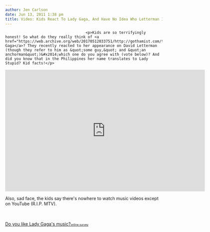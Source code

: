 ```yaml
---
author: Jen Carlson
date: Jun 13, 2011 1:38 pm
title: Video: Kids React To Lady Gaga, And Have No Idea Who Letterman Is
---
```


	
										<p>Kids are so terrifyingly honest! So what do they really think of <a href="https://web.archive.org/web/20170512033751/http://gothamist.com/tags/ladygaga">Lady Gaga</a>? They recently reacted to her appearance on David Letterman (though they refer to him as &quot;some guy,&quot; and &quot;an anchorman&quot;)&#x2014;which one do you agree with (vote below)? And did you know that in the Philippines her name translates to Lady Stupid? Kid facts!</p>

<p><iframe width="640" height="390" src="https://web.archive.org/web/20170512033751if_/http://www.youtube.com/embed/DPcudaoGwtk" frameborder="0" allowfullscreen></iframe></p>

<p>Also, sad face, the kids say there&apos;s nowhere to watch music videos except on YouTube (R.I.P. MTV). </p>

<p><script type="text/javascript" charset="utf-8" src="https://web.archive.org/web/20170512033751js_/http://static.polldaddy.com/p/5138773.js"></script><br>
<noscript><br/>
	<a href="https://web.archive.org/web/20170512033751/http://polldaddy.com/poll/5138773/">Do you like Lady Gaga's music?</a><span style="font-size:9px;"><a href="https://web.archive.org/web/20170512033751/http://polldaddy.com/features-surveys/">online survey</a></span><br/>
</noscript></p>					
										
									
				